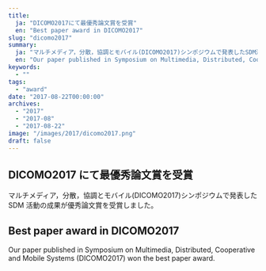 ```yaml
---
title:
  ja: "DICOMO2017にて最優秀論文賞を受賞"
  en: "Best paper award in DICOMO2017"
slug: "dicomo2017"
summary:
  ja: "マルチメディア，分散，協調とモバイル(DICOMO2017)シンポジウムで発表したSDM活動の成果が優秀論文賞を受賞しました。"
  en: "Our paper published in Symposium on Multimedia, Distributed, Cooperative and Mobile Systems (DICOMO2017) won the best paper award."
keywords:
  - ""
tags:
  - "award"
date: "2017-08-22T00:00:00"
archives:
  - "2017"
  - "2017-08"
  - "2017-08-22"
image: "/images/2017/dicomo2017.png"
draft: false
---
```


<!-- 日本語記事ここから -->
<section lang="ja" v-if="$context.locale === 'ja-jp'">

# DICOMO2017 にて最優秀論文賞を受賞

マルチメディア，分散，協調とモバイル(DICOMO2017)シンポジウムで発表した SDM 活動の成果が優秀論文賞を受賞しました。

</section>
<!-- 日本語記事ここまで -->

<!-- English article start -->
<section lang="en" v-else>

# Best paper award in DICOMO2017

Our paper published in Symposium on Multimedia, Distributed, Cooperative and Mobile Systems (DICOMO2017) won the best paper award.

</section>
<!-- English article end -->

